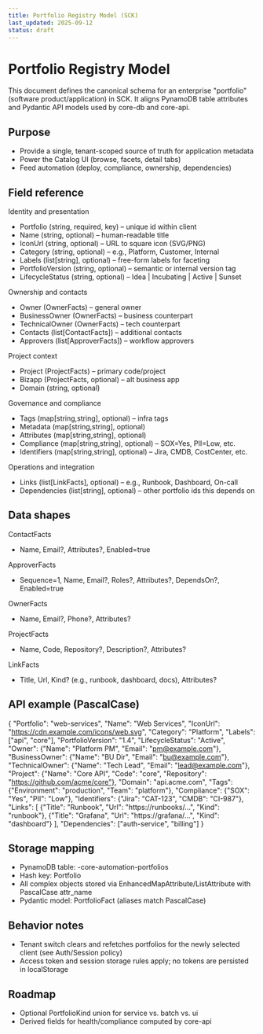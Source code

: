 ```yaml
---
title: Portfolio Registry Model (SCK)
last_updated: 2025-09-12
status: draft
---
```


# Portfolio Registry Model

This document defines the canonical schema for an enterprise "portfolio" (software product/application) in SCK. It aligns PynamoDB table attributes and Pydantic API models used by core-db and core-api.

## Purpose

- Provide a single, tenant-scoped source of truth for application metadata
- Power the Catalog UI (browse, facets, detail tabs)
- Feed automation (deploy, compliance, ownership, dependencies)

## Field reference

Identity and presentation
- Portfolio (string, required, key) – unique id within client
- Name (string, optional) – human-readable title
- IconUrl (string, optional) – URL to square icon (SVG/PNG)
- Category (string, optional) – e.g., Platform, Customer, Internal
- Labels (list[string], optional) – free-form labels for faceting
- PortfolioVersion (string, optional) – semantic or internal version tag
- LifecycleStatus (string, optional) – Idea | Incubating | Active | Sunset

Ownership and contacts
- Owner (OwnerFacts) – general owner
- BusinessOwner (OwnerFacts) – business counterpart
- TechnicalOwner (OwnerFacts) – tech counterpart
- Contacts (list[ContactFacts]) – additional contacts
- Approvers (list[ApproverFacts]) – workflow approvers

Project context
- Project (ProjectFacts) – primary code/project
- Bizapp (ProjectFacts, optional) – alt business app
- Domain (string, optional)

Governance and compliance
- Tags (map[string,string], optional) – infra tags
- Metadata (map[string,string], optional)
- Attributes (map[string,string], optional)
- Compliance (map[string,string], optional) – SOX=Yes, PII=Low, etc.
- Identifiers (map[string,string], optional) – Jira, CMDB, CostCenter, etc.

Operations and integration
- Links (list[LinkFacts], optional) – e.g., Runbook, Dashboard, On-call
- Dependencies (list[string], optional) – other portfolio ids this depends on

## Data shapes

ContactFacts
- Name, Email?, Attributes?, Enabled=true

ApproverFacts
- Sequence=1, Name, Email?, Roles?, Attributes?, DependsOn?, Enabled=true

OwnerFacts
- Name, Email?, Phone?, Attributes?

ProjectFacts
- Name, Code, Repository?, Description?, Attributes?

LinkFacts
- Title, Url, Kind? (e.g., runbook, dashboard, docs), Attributes?

## API example (PascalCase)

{
  "Portfolio": "web-services",
  "Name": "Web Services",
  "IconUrl": "https://cdn.example.com/icons/web.svg",
  "Category": "Platform",
  "Labels": ["api", "core"],
  "PortfolioVersion": "1.4",
  "LifecycleStatus": "Active",
  "Owner": {"Name": "Platform PM", "Email": "pm@example.com"},
  "BusinessOwner": {"Name": "BU Dir", "Email": "bu@example.com"},
  "TechnicalOwner": {"Name": "Tech Lead", "Email": "lead@example.com"},
  "Project": {"Name": "Core API", "Code": "core", "Repository": "https://github.com/acme/core"},
  "Domain": "api.acme.com",
  "Tags": {"Environment": "production", "Team": "platform"},
  "Compliance": {"SOX": "Yes", "PII": "Low"},
  "Identifiers": {"Jira": "CAT-123", "CMDB": "CI-987"},
  "Links": [
    {"Title": "Runbook", "Url": "https://runbooks/...", "Kind": "runbook"},
    {"Title": "Grafana", "Url": "https://grafana/...", "Kind": "dashboard"}
  ],
  "Dependencies": ["auth-service", "billing"]
}

## Storage mapping

- PynamoDB table: <client>-core-automation-portfolios
- Hash key: Portfolio
- All complex objects stored via EnhancedMapAttribute/ListAttribute with PascalCase attr_name
- Pydantic model: PortfolioFact (aliases match PascalCase)

## Behavior notes

- Tenant switch clears and refetches portfolios for the newly selected client (see Auth/Session policy)
- Access token and session storage rules apply; no tokens are persisted in localStorage

## Roadmap

- Optional PortfolioKind union for service vs. batch vs. ui
- Derived fields for health/compliance computed by core-api
